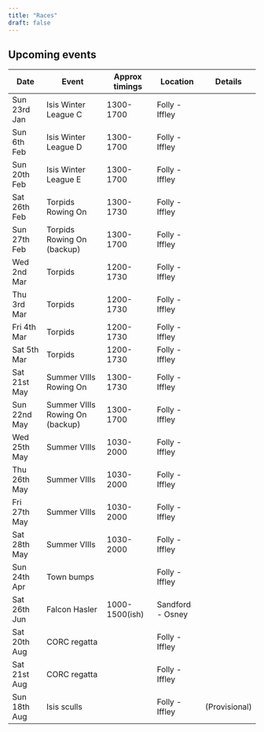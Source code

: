 ```yaml
---
title: "Races"
draft: false
---
```


## Upcoming events

| Date | Event | Approx timings | Location | Details |
| - | - | - | - | - | 
| Sun 23rd Jan | Isis Winter League C  | 1300-1700 | Folly - Iffley |  |
| Sun 6th Feb | Isis Winter League D  | 1300-1700 | Folly - Iffley |  |
| Sun 20th Feb | Isis Winter League E  | 1300-1700 | Folly - Iffley |  |
| Sat 26th Feb | Torpids Rowing On | 1300-1730 | Folly - Iffley |  |
| Sun 27th Feb | Torpids Rowing On (backup)  | 1300-1700 | Folly - Iffley |  |
| Wed 2nd Mar | Torpids | 1200-1730 | Folly - Iffley |  |
| Thu 3rd Mar | Torpids | 1200-1730 | Folly - Iffley |  |
| Fri 4th Mar | Torpids | 1200-1730 | Folly - Iffley |  |
| Sat 5th Mar | Torpids | 1200-1730 | Folly - Iffley |  |
| Sat 21st May | Summer VIIIs Rowing On | 1300-1730 | Folly - Iffley |  |
| Sun 22nd May | Summer VIIIs Rowing On (backup)  | 1300-1700 | Folly - Iffley |  |
| Wed 25th May | Summer VIIIs | 1030-2000 | Folly - Iffley |  |
| Thu 26th May | Summer VIIIs | 1030-2000 | Folly - Iffley |  |
| Fri 27th May | Summer VIIIs | 1030-2000 | Folly - Iffley |  |
| Sat 28th May | Summer VIIIs | 1030-2000 | Folly - Iffley |  |
| Sun 24th Apr | Town bumps | | Folly - Iffley |  |
| Sat 26th Jun | Falcon Hasler | 1000-1500(ish) | Sandford - Osney | |
| Sat 20th Aug | CORC regatta | | Folly - Iffley |  |
| Sat 21st Aug | CORC regatta | | Folly - Iffley |  |
| Sun 18th Aug | Isis sculls | | Folly - Iffley | (Provisional) |
